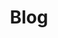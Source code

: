 ---
header:
  caption: ""
  image: ""
title: Blog
view: 2
summary: "Short blog posts on topics I find interesting"
---